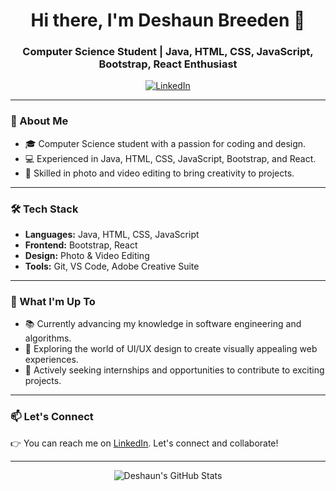 <h1 align="center">Hi there, I'm Deshaun Breeden 👋</h1>
<h3 align="center">Computer Science Student | Java, HTML, CSS, JavaScript, Bootstrap, React Enthusiast</h3>

<p align="center">
  <a href="https://www.linkedin.com/in/deshaunbreeden/"><img alt="LinkedIn" src="https://img.shields.io/badge/-LinkedIn-0077B5?style=flat&logo=linkedin&logoColor=white"></a>
</p>

---

### 🚀 About Me

- 🎓 Computer Science student with a passion for coding and design.
- 💻 Experienced in Java, HTML, CSS, JavaScript, Bootstrap, and React.
- 📸 Skilled in photo and video editing to bring creativity to projects.

---

### 🛠️ Tech Stack

- **Languages:** Java, HTML, CSS, JavaScript
- **Frontend:** Bootstrap, React
- **Design:** Photo & Video Editing
- **Tools:** Git, VS Code, Adobe Creative Suite

---

### 🌱 What I'm Up To

- 📚 Currently advancing my knowledge in software engineering and algorithms.
- 🎨 Exploring the world of UI/UX design to create visually appealing web experiences.
- 🚀 Actively seeking internships and opportunities to contribute to exciting projects.

---

### 📫 Let's Connect

👉 You can reach me on [LinkedIn](https://www.linkedin.com/in/deshaunbreeden/). Let's connect and collaborate!

---

<p align="center">
  <img src="https://github-readme-stats.vercel.app/api?username=DeshaunBreeden&show_icons=true&theme=radical" alt="Deshaun's GitHub Stats">
</p>
